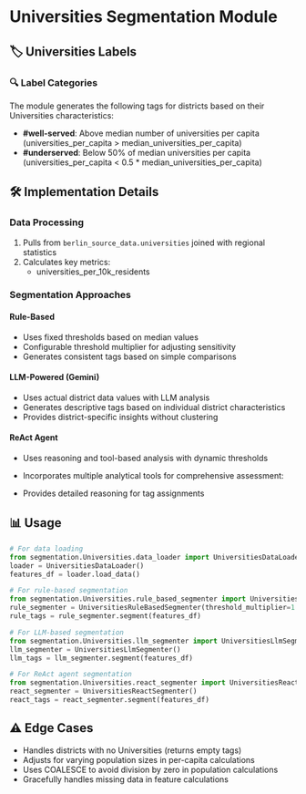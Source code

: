 # Universities Segmentation Module

## 🏷️ Universities Labels
### 🔍 Label Categories
The module generates the following tags for districts based on their Universities characteristics:

- **#well-served**: Above median number of universities per capita (universities_per_capita > median_universities_per_capita)
- **#underserved**: Below 50% of median universities per capita (universities_per_capita < 0.5 * median_universities_per_capita)

## 🛠 Implementation Details
### Data Processing
1. Pulls from `berlin_source_data.universities` joined with regional statistics
2. Calculates key metrics:
      - universities_per_10k_residents

### Segmentation Approaches
#### Rule-Based
- Uses fixed thresholds based on median values
- Configurable threshold multiplier for adjusting sensitivity
- Generates consistent tags based on simple comparisons

#### LLM-Powered (Gemini)
- Uses actual district data values with LLM analysis
- Generates descriptive tags based on individual district characteristics
- Provides district-specific insights without clustering

#### ReAct Agent
- Uses reasoning and tool-based analysis with dynamic thresholds
- Incorporates multiple analytical tools for comprehensive assessment:
  
- Provides detailed reasoning for tag assignments

## 📊 Usage
```python
# For data loading
from segmentation.Universities.data_loader import UniversitiesDataLoader
loader = UniversitiesDataLoader()
features_df = loader.load_data()

# For rule-based segmentation
from segmentation.Universities.rule_based_segmenter import UniversitiesRuleBasedSegmenter
rule_segmenter = UniversitiesRuleBasedSegmenter(threshold_multiplier=1.0)  # Adjust sensitivity
rule_tags = rule_segmenter.segment(features_df)

# For LLM-based segmentation
from segmentation.Universities.llm_segmenter import UniversitiesLlmSegmenter
llm_segmenter = UniversitiesLlmSegmenter()
llm_tags = llm_segmenter.segment(features_df)

# For ReAct agent segmentation
from segmentation.Universities.react_segmenter import UniversitiesReactSegmenter
react_segmenter = UniversitiesReactSegmenter()
react_tags = react_segmenter.segment(features_df)
```

## ⚠️ Edge Cases
- Handles districts with no Universities (returns empty tags)
- Adjusts for varying population sizes in per-capita calculations
- Uses COALESCE to avoid division by zero in population calculations
- Gracefully handles missing data in feature calculations
